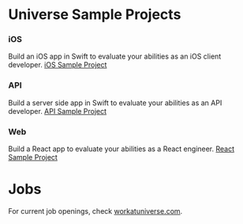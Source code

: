 # Universe Sample Projects

### iOS

Build an iOS app in Swift to evaluate your abilities as an iOS client developer.
[iOS Sample Project](iOSSampleProject.md)

### API

Build a server side app in Swift to evaluate your abilities as an API developer.
[API Sample Project](APISampleProject.md)

### Web

Build a React app to evaluate your abilities as a React engineer.
[React Sample Project](React.md)

# Jobs

For current job openings, check [workatuniverse.com](https://workatuniverse.com).
